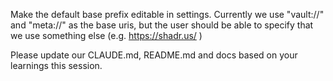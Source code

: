 Make the default base prefix editable in settings. Currently we use "vault://" and "meta://" as the base uris, but the user should be able to specify that we use something else (e.g. https://shadr.us/ )

Please update our CLAUDE.md, README.md and docs based on your learnings this session.
